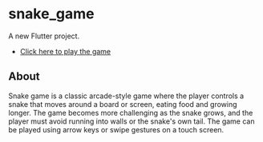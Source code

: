 # snake_game

A new Flutter project.

- [Click here to play the game](https://snake-game-eb86a.web.app)

## About

Snake game is a classic arcade-style game where the player controls a snake that moves around a board or screen, eating food and growing longer. The game becomes more challenging as the snake grows, and the player must avoid running into walls or the snake's own tail. The game can be played using arrow keys or swipe gestures on a touch screen.
